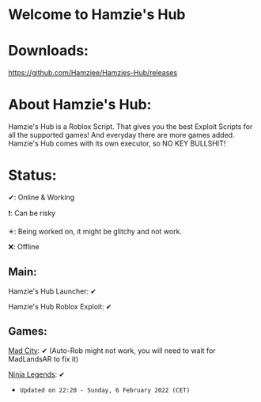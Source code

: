 # Welcome to Hamzie's Hub

# Downloads:

https://github.com/Hamziee/Hamzies-Hub/releases

# About Hamzie's Hub:

Hamzie's Hub is a Roblox Script. That gives you the best Exploit Scripts for all the supported games! And everyday there are more games added. Hamzie's Hub comes with its own executor, so NO KEY BULLSHIT!

# Status:
>
✔: Online & Working
>
❗: Can be risky
>
✳: Being worked on, it might be glitchy and not work.
>
❌: Offline

## Main:
>
Hamzie's Hub Launcher: ✔
>
Hamzie's Hub Roblox Exploit: ✔

## Games:
>
[Mad City](https://www.roblox.com/games/1224212277/Mad-City): ✔ (Auto-Rob might not work, you will need to wait for MadLandsAR to fix it)
>
[Ninja Legends](https://www.roblox.com/games/3956818381/Ninja-Legends): ✔
>
* `Updated on 22:20 - Sunday, 6 February 2022 (CET)`


